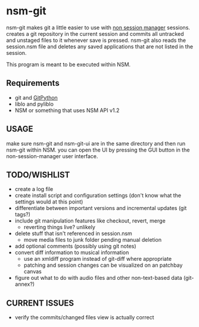 nsm-git
=======

nsm-git makes git a little easier to use with [non session manager](http://non.tuxfamily.org/nsm/) sessions. creates a git repository in the current session and commits all untracked and unstaged files to it whenever save is pressed. nsm-git also reads the session.nsm file and deletes any saved applications that are not listed in the session.

This program is meant to be executed within NSM.

Requirements
------------
* git and [GitPython](https://github.com/gitpython-developers/GitPython)
* liblo and pyliblo
* NSM or something that uses NSM API v1.2


USAGE
-----
make sure nsm-git and nsm-git-ui are in the same directory and then run nsm-git within NSM. you can open the UI by pressing the GUI button in the non-session-manager user interface.

TODO/WISHLIST 
-------------
* create a log file
* create install script and configuration settings (don't know what the settings would at this point)
* differentiate between important versions and incremental updates (git tags?)
* include git manipulation features like checkout, revert, merge
	* reverting things live? unlikely
* delete stuff that isn't referenced in session.nsm
	* move media files to junk folder pending manual deletion
* add optional comments (possibly using git notes)
* convert diff information to musical information
	* use an xmldiff program instead of git-diff where appropriate
	* patching and session changes can be visualized on an patchbay canvas
* figure out what to do with audio files and other non-text-based data (git-annex?)

CURRENT ISSUES
--------------
* verify the commits/changed files view is actually correct

